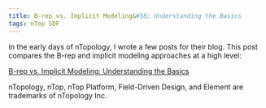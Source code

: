 ```yaml
---
title: B-rep vs. Implicit Modeling&#58; Understanding the Basics
tags: nTop SDF
---
```

In the early days of nTopology, I wrote a few posts for their blog.  This post compares the B-rep and implicit modeling approaches at a high level:

[B-rep vs. Implicit Modeling: Understanding the Basics](https://ntopology.com/blog/understanding-the-basics-of-b-reps-and-implicits/)

<div class="article__license">nTopology, nTop, nTop Platform, Field-Driven Design, and Element are trademarks of nTopology Inc.</div>